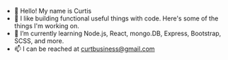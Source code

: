 - 👋 Hello! My name is Curtis
- 👀 I like building functional useful things with code. Here's some of the things I'm working on.
- 🌱 I’m currently learning Node.js, React, mongo.DB, Express, Bootstrap, SCSS, and more.
- 📫 I can be reached at curtbusiness@gmail.com

<!---
cemrath/cemrath is a ✨ special ✨ repository because its `README.md` (this file) appears on your GitHub profile.
You can click the Preview link to take a look at your changes.
--->
